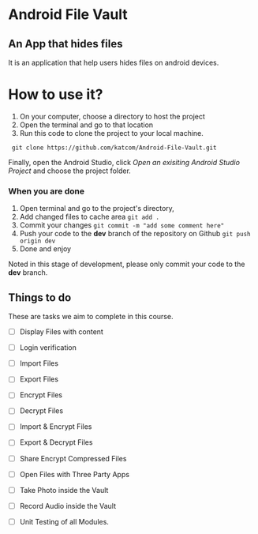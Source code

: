 # Android File Vault
## An App that hides files
It is an application that help users hides files on android devices. 



# How to use it?
1. On your computer, choose a directory to host the project
1. Open the terminal and go to that location 
1. Run this code to clone the project to your local machine.
```shell
 git clone https://github.com/katcom/Android-File-Vault.git
```

Finally, open the Android Studio, click *Open an exisiting Android Studio Project* and choose the project folder.

### When you are done
1. Open terminal and go to the project's directory, 
1. Add changed files to cache area `git add . `
1. Commit your changes `git commit -m "add some comment here"`
1. Push your code to the **dev** branch of the repository on Github `git push origin dev`
1. Done and enjoy

Noted in this stage of development, please only commit your code to the **dev** branch.

## Things to do
These are tasks we aim to complete in this course.
- [ ] Display Files with content
- [ ] Login verification
- [ ] Import Files
- [ ] Export Files
- [ ] Encrypt Files
- [ ] Decrypt Files
- [ ] Import & Encrypt Files
- [ ] Export & Decrypt Files
- [ ] Share Encrypt Compressed Files
- [ ] Open Files with Three Party Apps
- [ ] Take Photo inside the Vault
- [ ] Record Audio inside the Vault
- [ ] Unit Testing of all Modules.

